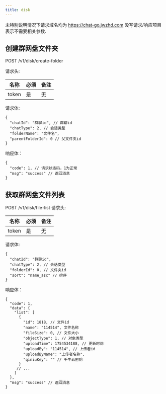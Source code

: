 ```yaml
---
title: disk
---
```


未特别说明情况下请求域名均为 https://chat-go.jwzhd.com
没写请求/响应项目表示不需要相关参数.  

## 创建群网盘文件夹

POST /v1/disk/create-folder

请求头:  

|名称|必须|备注|
|-----|-----|-----|
|token|是|无|

请求体:  
```JSONC
{
  "chatId": "群聊id", // 群聊id
  "chatType": 2, // 会话类型
  "folderName": "文件名",
  "parentFolderId": 0 // 父文件夹id
}
```

响应体：
```JSONC
{
  "code": 1, // 请求状态码，1为正常
  "msg": "success" // 返回消息
}
```

## 获取群网盘文件列表

POST /v1/disk/file-list
请求头:  

|名称|必须|备注|
|-----|-----|-----|
|token|是|无|

请求体:  
```JSONC
{
  "chatId": "群聊id",
  "chatType": 2, // 会话类型
  "folderId": 0, // 文件夹id
  "sort": "name_asc" // 排序
}
```

响应体：
```JSONC
{
  "code": 1,
  "data": {
    "list": [
      {
        "id": 1818, // 文件id
        "name": "114514", 文件名称
        "fileSize": 0, // 文件大小
        "objectType": 1, // 对象类型
        "uploadTime": 1754534188, // 更新时间
        "uploadBy": "114514", // 上传者id
        "uploadByName": "上传者名称",
        "qiniuKey": "" // 千牛云密钥
      }
     // ...
    ]
  },
  "msg": "success" // 返回消息
}
